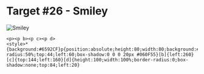 # Target #26 - Smiley

![Smiley](https://cssbattle.dev/targets/26.png)

```
<p><p b><p c><p d>
<style>*{background:#6592CF}p{position:absolute;height:80;width:80;background:#6592CF;border-radius:50%;top:44;left:60;box-shadow:0 0 0 20px #060F55}[b]{left:260}[c]{top:144;left:160}[d]{height:100;width:100%;border-radius:0;box-shadow:none;top:84;left:20}
```

